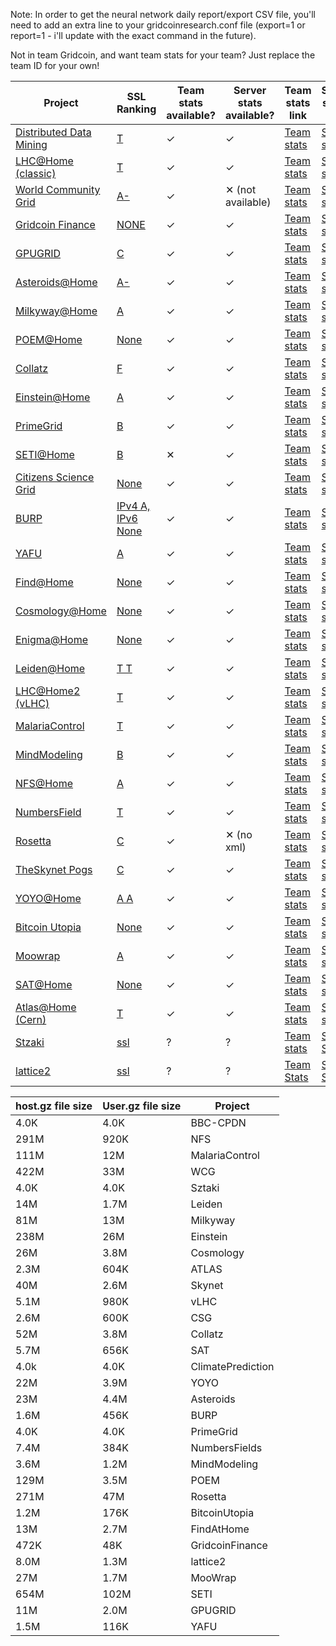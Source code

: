 Note: In order to get the neural network daily report/export CSV file, you'll need to add an extra line to your gridcoinresearch.conf file (export=1 or report=1 - i'll update with the exact command in the future).

Not in team Gridcoin, and want team stats for your team? Just replace the team ID for your own!

| Project | SSL Ranking | Team stats available? | Server stats available? | Team stats link | Server status link |
| --- | --- | --- | --- | --- | --- |
| [Distributed Data Mining](http://www.distributeddatamining.org/)  | [T](https://www.ssllabs.com/ssltest/analyze.html?d=www.distributeddatamining.org) | ✓  | ✓ | [Team stats](http://www.distributeddatamining.org/DistributedDataMining/team_email_list.php?teamid=2176&xml=1) | [Server stats](http://www.distributeddatamining.org/DistributedDataMining/server_status.php?xml=1) |
| [LHC@Home (classic)](http://lhcathomeclassic.cern.ch/)  | [T](https://www.ssllabs.com/ssltest/analyze.html?d=lhcathomeclassic.cern.ch) | ✓ | ✓ | [Team stats](http://lhcathomeclassic.cern.ch/sixtrack/team_email_list.php?teamid=8128&xml=1) | [Server stats](http://lhcathomeclassic.cern.ch/sixtrack/server_status.php?xml=1) |
| [World Community Grid](http://www.worldcommunitygrid.org/)  | [A-](https://www.ssllabs.com/ssltest/analyze.html?d=www.worldcommunitygrid.org) | ✓  | ✕ (not available) | [Team stats](http://www.worldcommunitygrid.org/boinc/team_email_list.php?teamid=30513&xml=1) | [Server stats](#) |
| [Gridcoin Finance](http://finance.gridcoin.us/)  | [NONE](https://www.ssllabs.com/ssltest/analyze.html?d=finance.gridcoin.us) | ✓ | ✓ | [Team stats](http://finance.gridcoin.us/finance/team_email_list.php?teamid=5&xml=1) | [Server stats](http://finance.gridcoin.us/server_status.php?xml=1) |
| [GPUGRID](http://www.gpugrid.net/)  | [C](https://www.ssllabs.com/ssltest/analyze.html?d=www.gpugrid.net) | ✓  | ✓ | [Team stats](http://www.gpugrid.net/team_email_list.php?teamid=3493&xml=1) | [Server stats](https://www.gpugrid.net/server_status.php?xml=1) |
| [Asteroids@Home](http://asteroidsathome.net/)  | [A-](https://www.ssllabs.com/ssltest/analyze.html?d=asteroidsathome.net) | ✓  | ✓ | [Team stats](http://asteroidsathome.net/boinc/team_email_list.php?teamid=2218&xml=1) | [Server stats](http://asteroidsathome.net/boinc/server_status.php?xml=1) |
| [Milkyway@Home](http://milkyway.cs.rpi.edu/)  | [A](https://www.ssllabs.com/ssltest/analyze.html?d=milkyway.cs.rpi.edu) | ✓  | ✓ | [Team stats](http://milkyway.cs.rpi.edu/milkyway/team_email_list.php?teamid=6566&xml=1) | [Server stats](http://milkyway.cs.rpi.edu/milkyway/server_status.php?xml=1) |
| [POEM@Home](http://boinc.fzk.de/)  | [None](https://www.ssllabs.com/ssltest/analyze.html?viaform=on&d=https%3A%2F%2Fboinc.fzk.de) | ✓ | ✓ | [Team stats](http://boinc.fzk.de/poem/team_email_list.php?teamid=3147&xml=1) | [Server stats](http://boinc.fzk.de/poem/server_status.php?xml=1) |
| [Collatz](http://boinc.thesonntags.com/)  | [F](https://www.ssllabs.com/ssltest/analyze.html?d=boinc.thesonntags.com) | ✓ | ✓ | [Team stats](http://boinc.thesonntags.com/collatz/team_email_list.php?teamid=3029&xml=1) | [Server stats](http://boinc.thesonntags.com/collatz/server_status.php?xml=1) |
| [Einstein@Home](https://einstein.phys.uwm.edu/)  | [A](https://www.ssllabs.com/ssltest/analyze.html?d=einstein.phys.uwm.edu) | ✓ | ✓ | [Team stats](https://einstein.phys.uwm.edu/team_email_list.php?teamid=13630&xml=1) | [Server stats](https://einstein.phys.uwm.edu/server_status.php?xml=1) |
| [PrimeGrid](http://www.primegrid.com/)  | [B](https://www.ssllabs.com/ssltest/analyze.html?d=www.primegrid.com) | ✓ | ✓ | [Team stats](http://www.primegrid.com/team_email_list.php?teamid=4469&xml=1) | [Server stats](http://www.primegrid.com/server_status.php?xml=1) |
| [SETI@Home](http://setiathome.berkeley.edu/)  | [B](https://www.ssllabs.com/ssltest/analyze.html?d=setiathome.berkeley.edu) | ✕ | ✓ | [Team stats](http://setiathome.berkeley.edu/team_email_list.php?teamid=145340&xml=1) | [Server stats](http://setiathome.berkeley.edu/sah_status.xml) |
| [Citizens Science Grid](http://csgrid.org/)  | [None](https://www.ssllabs.com/ssltest/analyze.html?d=csgrid.org) | ✓ | ✓ | [Team stats](http://csgrid.org/csg/team_email_list.php?teamid=154&xml=1) | [Server stats](http://volunteer.cs.und.edu/csg/server_status.php?xml=1) |
| [BURP](http://burp.renderfarming.net/)  | [IPv4 A, IPv6 None](https://www.ssllabs.com/ssltest/analyze.html?d=burp.renderfarming.net) | ✓ | ✓ | [Team stats](http://burp.renderfarming.net/team_email_list.php?teamid=1285&xml=1) | [Server stats](http://burp.renderfarming.net/server_status.php?xml=1) |
| [YAFU](http://yafu.myfirewall.org/)  | [A](https://www.ssllabs.com/ssltest/analyze.html?d=yafu.myfirewall.org) | ✓ | ✓ | [Team stats](http://yafu.myfirewall.org/yafu/team_email_list.php?teamid=260&xml=1) | [Server stats](http://yafu.myfirewall.org/yafu/server_status.php?xml=1) |
| [Find@Home](http://findah.ucd.ie/)  | [None](https://www.ssllabs.com/ssltest/analyze.html?d=findah.ucd.ie) | ✓ | ✓ | [Team stats](http://findah.ucd.ie/team_email_list.php?teamid=2198&xml=1) | [Server stats](http://findah.ucd.ie/server_status.php?xml=1) |
| [Cosmology@Home](http://www.cosmologyathome.org/)  | [None](https://www.ssllabs.com/ssltest/analyze.html?d=www.cosmologyathome.org) | ✓ | ✓ | [Team stats](http://www.cosmologyathome.org/team_email_list.php?teamid=3637&xml=1) | [Server stats](http://www.cosmologyathome.org/server_status.php?xml=1) |
| [Enigma@Home](http://www.enigmaathome.net/)  | [None](https://www.ssllabs.com/ssltest/analyze.html?d=www.enigmaathome.net) | ✓ | ✓ | [Team stats](http://www.enigmaathome.net/team_email_list.php?teamid=2937&xml=1) | [Server stats](http://www.enigmaathome.net/server_status.php?xml=1) |
| [Leiden@Home](http://boinc.gorlaeus.net/)  | [T T](https://www.ssllabs.com/ssltest/analyze.html?d=boinc.gorlaeus.net) | ✓ | ✓ | [Team stats](http://boinc.gorlaeus.net/team_email_list.php?teamid=1629&xml=1) | [Server stats](http://boinc.gorlaeus.net/server_status.php?xml=1) |
| [LHC@Home2 (vLHC)](http://lhcathome2.cern.ch/vLHCathome/)  | [T](https://www.ssllabs.com/ssltest/analyze.html?d=lhcathome2.cern.ch) | ✓ | ✓ | [Team stats](http://lhcathome2.cern.ch/vLHCathome/team_email_list.php?teamid=2429&xml=1) | [Server stats](http://lhcathome2.cern.ch/vLHCathome/server_status.php?xml=1) |
| [MalariaControl](http://www.malariacontrol.net/)  | [T](https://www.ssllabs.com/ssltest/analyze.html?d=www.malariacontrol.net) | ✓ | ✓ | [Team stats](http://www.malariacontrol.net/team_email_list.php?teamid=4059&xml=1) | [Server stats](http://www.malariacontrol.net/server_status.php?xml=1) |
| [MindModeling](http://mindmodeling.org/)  | [B](https://www.ssllabs.com/ssltest/analyze.html?d=mindmodeling.org) | ✓ | ✓ | [Team stats](http://mindmodeling.org/team_email_list.php?teamid=2415&xm) | [Server stats](http://mindmodeling.org/server_status.php?xml=1) |
| [NFS@Home](https://escatter11.fullerton.edu/)  | [A](https://www.ssllabs.com/ssltest/analyze.html?d=escatter11.fullerton.edu) | ✓ | ✓ | [Team stats](https://escatter11.fullerton.edu/nfs/team_email_list.php?teamid=2353&xml=1) | [Server stats](http://escatter11.fullerton.edu/nfs/server_status.php?xml=1) |
| [NumbersField](http://numberfields.asu.edu/NumberFields/)  | [T](https://www.ssllabs.com/ssltest/analyze.html?d=numberfields.asu.edu) | ✓ | ✓ | [Team stats](http://numberfields.asu.edu/NumberFields/team_email_list.php?teamid=2069&xml=1) | [Server stats](http://numberfields.asu.edu/NumberFields/server_status.xml) |
| [Rosetta](http://boinc.bakerlab.org/)  | [C](https://www.ssllabs.com/ssltest/analyze.html?d=boinc.bakerlab.org) | ✓ | ✕ (no xml) | [Team stats](http://boinc.bakerlab.org/rosetta/team_email_list.php?teamid=12575&xml=1) | [Server stats](http://boinc.bakerlab.org/rah_status.php) |
| [TheSkynet Pogs](http://pogs.theskynet.org/)  | [C](https://www.ssllabs.com/ssltest/analyze.html?d=pogs.theskynet.org) | ✓ | ✓ | [Team stats](http://pogs.theskynet.org/pogs/team_email_list.php?teamid=2020&xml=1) | [Server stats](http://pogs.theskynet.org/pogs/server_status.php?xml=1) |
| [YOYO@Home](http://www.rechenkraft.net/yoyo/)  | [A A](https://www.ssllabs.com/ssltest/analyze.html?d=www.rechenkraft.net) | ✓ | ✓ | [Team stats](http://www.rechenkraft.net/yoyo/team_email_list.php?teamid=1475&xml=1) | [Server stats](http://www.rechenkraft.net/yoyo/server_status.php?xml=1) |
| [Bitcoin Utopia](http://www.bitcoinutopia.net/)  | [None](https://www.ssllabs.com/ssltest/analyze.html?d=www.bitcoinutopia.net) | ✓ | ✓ | [Team stats](http://www.bitcoinutopia.net/bitcoinutopia/team_email_list.php?teamid=1888&xml=1) | [Server stats](http://www.bitcoinutopia.net/bitcoinutopia/server_status.php?xml=1) |
| [Moowrap](http://moowrap.net/) | [A](https://www.ssllabs.com/ssltest/analyze.html?d=moowrap.net) | ✓ | ✓ | [Team stats](http://moowrap.net/team_email_list.php?teamid=2190&xml=1) | [Server stats](http://moowrap.net/server_status.php?xml=1) |
| [SAT@Home](http://sat.isa.ru/) | [None](https://www.ssllabs.com/ssltest/analyze.html?d=sat.isa.ru) | ✓ | ✓ | [Team stats](http://sat.isa.ru/pdsat/team_email_list.php?teamid=2059&xml=1) | [Server stats](http://sat.isa.ru/pdsat/server_status.php?xml=1) |
| [Atlas@Home (Cern)](http://atlasathome.cern.ch/) | [T](https://www.ssllabs.com/ssltest/analyze.html?d=atlasathome.cern.ch) | ✓ | ✓ | [Team stats](http://atlasathome.cern.ch/team_email_list.php?teamid=1869&xml=1) | [Server stats](http://atlasathome.cern.ch/server_status.php?xml=1) |
| [Stzaki](http://szdg.lpds.sztaki.hu/szdg/server_status.php?xml=1) | [ssl](#) | ? | ? | [Team stats](http://szdg.lpds.sztaki.hu/szdg/team_email_list.php?teamid=3502&xml=1) | [Server Stats](http://szdg.lpds.sztaki.hu/szdg/server_status.php?xml=1) |
| [lattice2]() | [ssl](#) | ? | ? | [Team Stats](http://boinc.umiacs.umd.edu/team_email_list.php?teamid=3567&xml=1) | [Server Stats](http://boinc.umiacs.umd.edu/server_status.php?xml=1) |


|host.gz file size | User.gz file size | Project |
| --- | --- | --- |
|4.0K| 4.0K  |  BBC-CPDN |
|291M| 920K  |  NFS |
|111M|12M   |  MalariaControl |
|422M| 33M   |  WCG |
|4.0K| 4.0K  |  Sztaki |
|14M| 1.7M  |  Leiden |
|81M| 13M   |  Milkyway |
|238M | 26M   |  Einstein |
|26M| 3.8M  |  Cosmology |
|2.3M| 604K  |  ATLAS |
|40M| 2.6M  |  Skynet |
|5.1M| 980K  |  vLHC |
|2.6M| 600K  |  CSG |
|52M| 3.8M  |  Collatz |
|5.7M| 656K  |  SAT |
|4.0k| 4.0K  |  ClimatePrediction |
|22M| 3.9M  |  YOYO |
|23M| 4.4M  |  Asteroids |
|1.6M| 456K  |  BURP |
|4.0K| 4.0K  |  PrimeGrid |
|7.4M| 384K  |  NumbersFields |
|3.6M| 1.2M  |  MindModeling |
|129M| 3.5M  |  POEM |
|271M| 47M   |  Rosetta |
|1.2M| 176K  |  BitcoinUtopia |
|13M| 2.7M  |  FindAtHome |
|472K| 48K   |  GridcoinFinance |
|8.0M| 1.3M  |  lattice2 |
|27M| 1.7M  |  MooWrap |
|654M| 102M  |  SETI |
|11M| 2.0M  |  GPUGRID |
|1.5M| 116K  |  YAFU |